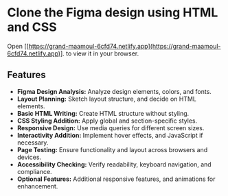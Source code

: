 
# Clone the Figma design using HTML and CSS

Open [[https://grand-maamoul-6cfd74.netlify.app](https://grand-maamoul-6cfd74.netlify.app)]. to view it in your browser.

## Features
- **Figma Design Analysis:** Analyze design elements, colors, and fonts.
- **Layout Planning:** Sketch layout structure, and decide on HTML elements.
- **Basic HTML Writing:** Create HTML structure without styling.
- **CSS Styling Addition:** Apply global and section-specific styles.
- **Responsive Design:** Use media queries for different screen sizes.
- **Interactivity Addition:** Implement hover effects, and JavaScript if necessary.
- **Page Testing:** Ensure functionality and layout across browsers and devices.
- **Accessibility Checking:** Verify readability, keyboard navigation, and compliance.
- **Optional Features:** Additional responsive features, and animations for enhancement.

